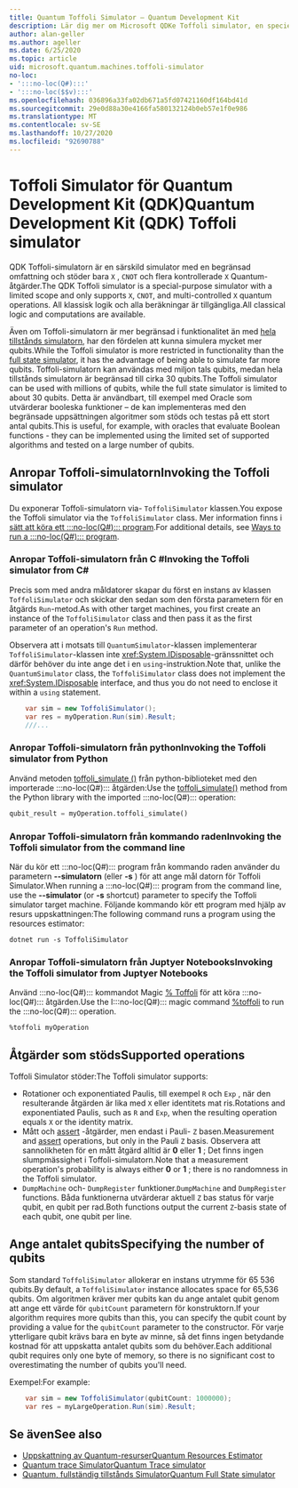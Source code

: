 ```yaml
---
title: Quantum Toffoli Simulator – Quantum Development Kit
description: Lär dig mer om Microsoft QDKe Toffoli simulator, en speciell funktion Quantum simulator som kan användas med miljon tals qubits.
author: alan-geller
ms.author: ageller
ms.date: 6/25/2020
ms.topic: article
uid: microsoft.quantum.machines.toffoli-simulator
no-loc:
- ':::no-loc(Q#):::'
- ':::no-loc($$v):::'
ms.openlocfilehash: 036896a33fa02db671a5fd07421160df164bd41d
ms.sourcegitcommit: 29e0d88a30e4166fa580132124b0eb57e1f0e986
ms.translationtype: MT
ms.contentlocale: sv-SE
ms.lasthandoff: 10/27/2020
ms.locfileid: "92690788"
---
```

# <a name="quantum-development-kit-qdk-toffoli-simulator"></a><span data-ttu-id="fea41-103">Toffoli Simulator för Quantum Development Kit (QDK)</span><span class="sxs-lookup"><span data-stu-id="fea41-103">Quantum Development Kit (QDK) Toffoli simulator</span></span>

<span data-ttu-id="fea41-104">QDK Toffoli-simulatorn är en särskild simulator med en begränsad omfattning och stöder bara `X` , `CNOT` och flera kontrollerade `X` Quantum-åtgärder.</span><span class="sxs-lookup"><span data-stu-id="fea41-104">The QDK Toffoli simulator is a special-purpose simulator with a limited scope and only supports `X`, `CNOT`, and multi-controlled `X` quantum operations.</span></span> <span data-ttu-id="fea41-105">All klassisk logik och alla beräkningar är tillgängliga.</span><span class="sxs-lookup"><span data-stu-id="fea41-105">All classical logic and computations are available.</span></span>

<span data-ttu-id="fea41-106">Även om Toffoli-simulatorn är mer begränsad i funktionalitet än med [hela tillstånds simulatorn](xref:microsoft.quantum.machines.full-state-simulator), har den fördelen att kunna simulera mycket mer qubits.</span><span class="sxs-lookup"><span data-stu-id="fea41-106">While the Toffoli simulator is more restricted in functionality than the [full state simulator](xref:microsoft.quantum.machines.full-state-simulator), it has the advantage of being able to simulate far more qubits.</span></span> <span data-ttu-id="fea41-107">Toffoli-simulatorn kan användas med miljon tals qubits, medan hela tillstånds simulatorn är begränsad till cirka 30 qubits.</span><span class="sxs-lookup"><span data-stu-id="fea41-107">The Toffoli simulator can be used with millions of qubits, while the full state simulator is limited to about 30 qubits.</span></span> <span data-ttu-id="fea41-108">Detta är användbart, till exempel med Oracle som utvärderar booleska funktioner – de kan implementeras med den begränsade uppsättningen algoritmer som stöds och testas på ett stort antal qubits.</span><span class="sxs-lookup"><span data-stu-id="fea41-108">This is useful, for example, with oracles that evaluate Boolean functions - they can be implemented using the limited set of supported algorithms and tested on a large number of qubits.</span></span>

## <a name="invoking-the-toffoli-simulator"></a><span data-ttu-id="fea41-109">Anropar Toffoli-simulatorn</span><span class="sxs-lookup"><span data-stu-id="fea41-109">Invoking the Toffoli simulator</span></span>

<span data-ttu-id="fea41-110">Du exponerar Toffoli-simulatorn via- `ToffoliSimulator` klassen.</span><span class="sxs-lookup"><span data-stu-id="fea41-110">You expose the Toffoli simulator via the `ToffoliSimulator` class.</span></span> <span data-ttu-id="fea41-111">Mer information finns i [sätt att köra ett :::no-loc(Q#)::: program](xref:microsoft.quantum.guide.host-programs).</span><span class="sxs-lookup"><span data-stu-id="fea41-111">For additional details, see [Ways to run a :::no-loc(Q#)::: program](xref:microsoft.quantum.guide.host-programs).</span></span>

### <a name="invoking-the-toffoli-simulator-from-c"></a><span data-ttu-id="fea41-112">Anropar Toffoli-simulatorn från C #</span><span class="sxs-lookup"><span data-stu-id="fea41-112">Invoking the Toffoli simulator from C#</span></span>

<span data-ttu-id="fea41-113">Precis som med andra måldatorer skapar du först en instans av klassen `ToffoliSimulator` och skickar den sedan som den första parametern för en åtgärds `Run`-metod.</span><span class="sxs-lookup"><span data-stu-id="fea41-113">As with other target machines, you first create an instance of the `ToffoliSimulator` class and then pass it as the first parameter of an operation's `Run` method.</span></span>

<span data-ttu-id="fea41-114">Observera att i motsats till `QuantumSimulator`-klassen implementerar `ToffoliSimulator`-klassen inte <xref:System.IDisposable>-gränssnittet och därför behöver du inte ange det i en `using`-instruktion.</span><span class="sxs-lookup"><span data-stu-id="fea41-114">Note that, unlike the `QuantumSimulator` class, the `ToffoliSimulator` class does not implement the <xref:System.IDisposable> interface, and thus you do not need to enclose it within a `using` statement.</span></span>

```csharp
    var sim = new ToffoliSimulator();
    var res = myOperation.Run(sim).Result;
    ///...
```

### <a name="invoking-the-toffoli-simulator-from-python"></a><span data-ttu-id="fea41-115">Anropar Toffoli-simulatorn från python</span><span class="sxs-lookup"><span data-stu-id="fea41-115">Invoking the Toffoli simulator from Python</span></span>

<span data-ttu-id="fea41-116">Använd metoden [toffoli_simulate ()](https://docs.microsoft.com/python/qsharp-core/qsharp.loader.qsharpcallable) från python-biblioteket med den importerade :::no-loc(Q#)::: åtgärden:</span><span class="sxs-lookup"><span data-stu-id="fea41-116">Use the [toffoli_simulate()](https://docs.microsoft.com/python/qsharp-core/qsharp.loader.qsharpcallable) method from the Python library with the imported :::no-loc(Q#)::: operation:</span></span>

```python
qubit_result = myOperation.toffoli_simulate()
```

### <a name="invoking-the-toffoli-simulator-from-the-command-line"></a><span data-ttu-id="fea41-117">Anropar Toffoli-simulatorn från kommando raden</span><span class="sxs-lookup"><span data-stu-id="fea41-117">Invoking the Toffoli simulator from the command line</span></span>

<span data-ttu-id="fea41-118">När du kör ett :::no-loc(Q#)::: program från kommando raden använder du parametern **--simulatorn** (eller **-s** ) för att ange mål datorn för Toffoli Simulator.</span><span class="sxs-lookup"><span data-stu-id="fea41-118">When running a :::no-loc(Q#)::: program from the command line, use the **--simulator** (or **-s** shortcut) parameter to specify the Toffoli simulator target machine.</span></span> <span data-ttu-id="fea41-119">Följande kommando kör ett program med hjälp av resurs uppskattningen:</span><span class="sxs-lookup"><span data-stu-id="fea41-119">The following command runs a program using the resources estimator:</span></span> 

```dotnetcli
dotnet run -s ToffoliSimulator
```

### <a name="invoking-the-toffoli-simulator-from-juptyer-notebooks"></a><span data-ttu-id="fea41-120">Anropar Toffoli-simulatorn från Juptyer Notebooks</span><span class="sxs-lookup"><span data-stu-id="fea41-120">Invoking the Toffoli simulator from Juptyer Notebooks</span></span>

<span data-ttu-id="fea41-121">Använd :::no-loc(Q#)::: kommandot Magic [% Toffoli](xref:microsoft.quantum.iqsharp.magic-ref.toffoli) för att köra :::no-loc(Q#)::: åtgärden.</span><span class="sxs-lookup"><span data-stu-id="fea41-121">Use the I:::no-loc(Q#)::: magic command [%toffoli](xref:microsoft.quantum.iqsharp.magic-ref.toffoli) to run the :::no-loc(Q#)::: operation.</span></span>

```
%toffoli myOperation
```

## <a name="supported-operations"></a><span data-ttu-id="fea41-122">Åtgärder som stöds</span><span class="sxs-lookup"><span data-stu-id="fea41-122">Supported operations</span></span>

<span data-ttu-id="fea41-123">Toffoli Simulator stöder:</span><span class="sxs-lookup"><span data-stu-id="fea41-123">The Toffoli simulator supports:</span></span>

* <span data-ttu-id="fea41-124">Rotationer och exponentiated Paulis, till exempel `R` och `Exp` , när den resulterande åtgärden är lika med `X` eller identitets mat ris.</span><span class="sxs-lookup"><span data-stu-id="fea41-124">Rotations and exponentiated Paulis, such as `R` and `Exp`, when the resulting operation equals `X` or the identity matrix.</span></span>
* <span data-ttu-id="fea41-125">Mått och [assert](xref:Microsoft.Quantum.Diagnostics.AssertMeasurement) -åtgärder, men endast i Pauli- `Z` basen.</span><span class="sxs-lookup"><span data-stu-id="fea41-125">Measurement and [assert](xref:Microsoft.Quantum.Diagnostics.AssertMeasurement) operations, but only in the Pauli `Z` basis.</span></span> <span data-ttu-id="fea41-126">Observera att sannolikheten för en mått åtgärd alltid är **0** eller **1** ; Det finns ingen slumpmässighet i Toffoli-simulatorn.</span><span class="sxs-lookup"><span data-stu-id="fea41-126">Note that a measurement operation's probability is always either **0** or **1** ; there is no randomness in the Toffoli simulator.</span></span>
* <span data-ttu-id="fea41-127">`DumpMachine` och- `DumpRegister` funktioner.</span><span class="sxs-lookup"><span data-stu-id="fea41-127">`DumpMachine` and `DumpRegister` functions.</span></span>
<span data-ttu-id="fea41-128">Båda funktionerna utvärderar aktuell `Z` bas status för varje qubit, en qubit per rad.</span><span class="sxs-lookup"><span data-stu-id="fea41-128">Both functions output the current `Z`-basis state of each qubit, one qubit per line.</span></span>

## <a name="specifying-the-number-of-qubits"></a><span data-ttu-id="fea41-129">Ange antalet qubits</span><span class="sxs-lookup"><span data-stu-id="fea41-129">Specifying the number of qubits</span></span>

<span data-ttu-id="fea41-130">Som standard `ToffoliSimulator` allokerar en instans utrymme för 65 536 qubits.</span><span class="sxs-lookup"><span data-stu-id="fea41-130">By default, a `ToffoliSimulator` instance allocates space for 65,536 qubits.</span></span>
<span data-ttu-id="fea41-131">Om algoritmen kräver mer qubits kan du ange antalet qubit genom att ange ett värde för `qubitCount` parametern för konstruktorn.</span><span class="sxs-lookup"><span data-stu-id="fea41-131">If your algorithm requires more qubits than this, you can specify the qubit count by providing a value for the `qubitCount` parameter to the constructor.</span></span>
<span data-ttu-id="fea41-132">För varje ytterligare qubit krävs bara en byte av minne, så det finns ingen betydande kostnad för att uppskatta antalet qubits som du behöver.</span><span class="sxs-lookup"><span data-stu-id="fea41-132">Each additional qubit requires only one byte of memory, so there is no significant cost to overestimating the number of qubits you'll need.</span></span>

<span data-ttu-id="fea41-133">Exempel:</span><span class="sxs-lookup"><span data-stu-id="fea41-133">For example:</span></span>

```csharp
    var sim = new ToffoliSimulator(qubitCount: 1000000);
    var res = myLargeOperation.Run(sim).Result;
```

## <a name="see-also"></a><span data-ttu-id="fea41-134">Se även</span><span class="sxs-lookup"><span data-stu-id="fea41-134">See also</span></span>

- [<span data-ttu-id="fea41-135">Uppskattning av Quantum-resurser</span><span class="sxs-lookup"><span data-stu-id="fea41-135">Quantum Resources Estimator</span></span>](xref:microsoft.quantum.machines.resources-estimator)
- [<span data-ttu-id="fea41-136">Quantum trace Simulator</span><span class="sxs-lookup"><span data-stu-id="fea41-136">Quantum Trace simulator</span></span>](xref:microsoft.quantum.machines.qc-trace-simulator.intro)
- [<span data-ttu-id="fea41-137">Quantum, fullständig tillstånds Simulator</span><span class="sxs-lookup"><span data-stu-id="fea41-137">Quantum Full State simulator</span></span>](xref:microsoft.quantum.machines.full-state-simulator) 